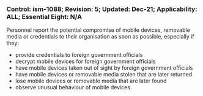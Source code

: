 ### Control: ism-1088; Revision: 5; Updated: Dec-21; Applicability: ALL; Essential Eight: N/A
<p>Personnel report the potential compromise of mobile devices, removable media or credentials to their organisation as soon as possible, especially if they:</p>
                  <ul>
                     <li>provide credentials to foreign government officials</li>
                     <li>decrypt mobile devices for foreign government officials</li>
                     <li>have mobile devices taken out of sight by foreign government officials</li>
                     <li>have mobile devices or removable media stolen that are later returned</li>
                     <li>lose mobile devices or removable media that are later found</li>
                     <li>observe unusual behaviour of mobile devices.</li>
                  </ul>